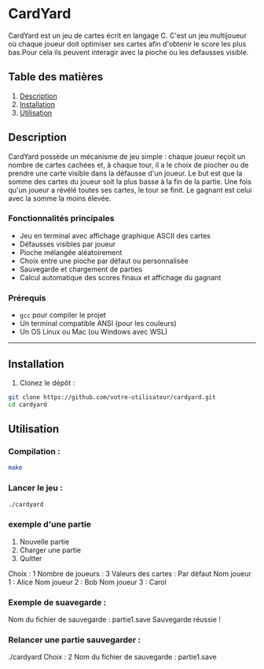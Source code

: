 # CardYard

CardYard est un jeu de cartes écrit en langage C. C'est un jeu multijoueur où chaque joueur doit optimiser ses cartes afin d'obtenir le score les plus bas.Pour cela ils peuvent interagir avec la pioche ou les defausses visible.

## Table des matières
1. [Description](#description)
2. [Installation](#installation)
3. [Utilisation](#utilisation)

## Description

CardYard possède un mécanisme de jeu simple : chaque joueur reçoit un nombre de cartes cachées et, à chaque tour, il a le choix de piocher ou de prendre une carte visible dans la défausse d'un joueur. Le but est que la somme des cartes du joueur soit la plus basse à la fin de la partie.
Une fois qu'un joueur a révélé toutes ses cartes, le tour se finit. Le gagnant est celui avec la somme la moins élevée.


### Fonctionnalités principales

- Jeu en terminal avec affichage graphique ASCII des cartes
- Défausses visibles par joueur
- Pioche mélangée aléatoirement
- Choix entre une pioche par défaut ou personnalisée
- Sauvegarde et chargement de parties
- Calcul automatique des scores finaux et affichage du gagnant

### Prérequis

- `gcc` pour compiler le projet
- Un terminal compatible ANSI (pour les couleurs)
- Un OS Linux ou Mac (ou Windows avec WSL)

---

## Installation

1. Clonez le dépôt :

```bash
git clone https://github.com/votre-utilisateur/cardyard.git
cd cardyard
```
## Utilisation

### Compilation :

```bash
make
```
### Lancer le jeu :

```bash
./cardyard
```
### exemple d'une partie 

1. Nouvelle partie
2. Charger une partie
3. Quitter

Choix : 1
Nombre de joueurs : 3
Valeurs des cartes : Par défaut
Nom joueur 1 : Alice
Nom joueur 2 : Bob
Nom joueur 3 : Carol

### Exemple de suavegarde :

Nom du fichier de sauvegarde : partie1.save
Sauvegarde réussie !

### Relancer une partie sauvegarder :

./cardyard
Choix : 2
Nom du fichier de sauvegarde : partie1.save




